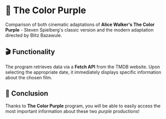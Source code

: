 # 💜 The Color Purple

Comparison of both cinematic adaptations of **Alice Walker's The Color Purple** - Steven Spielberg's classic version and the modern adaptation directed by Blitz Bazawule.

## 🎬 Functionality

The program retrieves data via a **Fetch API** from the TMDB website. Upon selecting the appropriate date, it immediately displays specific information about the chosen film.

## 🌟 Conclusion

Thanks to **The Color Purple** program, you will be able to easily access the most important information about these two *purple* productions!
